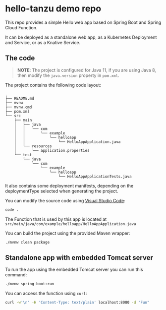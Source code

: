 # hello-tanzu demo repo

This repo provides a simple Hello web app based on Spring Boot and Spring Cloud Function.

It can be deployed as a standalone web app, as a Kubernetes Deployment and Service, or as a Knative Service.

## The code

> **NOTE**: The project is configured for Java 11, if you are using Java 8, then modify the `java.version` property in `pom.xml`.

The project contains the following code layout:

```text
.
├── README.md
├── mvnw
├── mvnw.cmd
├── pom.xml
└── src
    ├── main
    │   ├── java
    │   │   └── com
    │   │       └── example
    │   │           └── helloapp
    │   │               └── HelloAppApplication.java
    │   └── resources
    │       └── application.properties
    └── test
        └── java
            └── com
                └── example
                    └── helloapp
                        └── HelloAppApplicationTests.java
```

It also contains some deployment manifests, depending on the deploymentType selected when generating the project.

You can modify the source code using [Visual Studio Code](https://code.visualstudio.com/):

```bash
code .
```

The Function that is used by this app is located at `src/main/java/com/example/helloapp/HelloAppApplication.java`

You can build the project using the provided Maven wrapper:

```bash
./mvnw clean package
```

## Standalone app with embedded Tomcat server

To run the app using the embedded Tomcat server you can run this command:

```bash
./mvnw spring-boot:run
```

You can access the function using `curl`:

```bash
curl -w'\n' -H 'Content-Type: text/plain' localhost:8080 -d "Fun"
```
